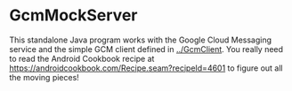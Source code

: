 GcmMockServer
=============

This standalone Java program works with the Google Cloud Messaging service and the simple GCM client
defined in [../GcmClient](https://github.com/AndroidCook/Android-Cookbook-Examples/tree/master/GcmClient). 
You really need to read the Android Cookbook recipe at
https://androidcookbook.com/Recipe.seam?recipeId=4601 to figure out all the moving pieces!
